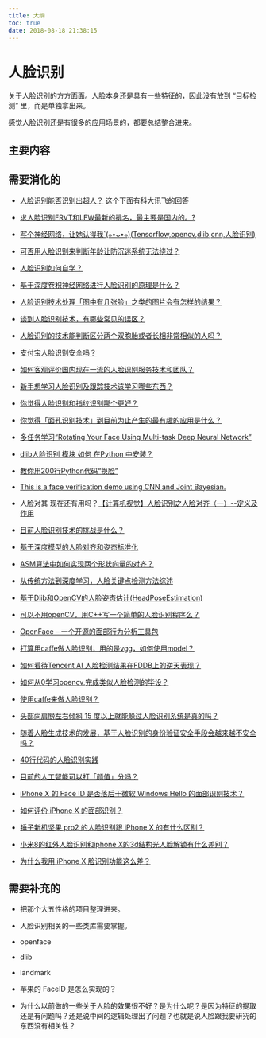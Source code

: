 ```yaml
---
title: 大纲
toc: true
date: 2018-08-18 21:38:15
---
```

# 人脸识别

关于人脸识别的方方面面。人脸本身还是具有一些特征的，因此没有放到 “目标检测” 里，而是单独拿出来。

感觉人脸识别还是有很多的应用场景的，都要总结整合进来。

## 主要内容







## 需要消化的

- [人脸识别能否识别出超人？](https://www.zhihu.com/question/67989055) 这个下面有科大讯飞的回答
- [求人脸识别FRVT和LFW最新的排名，最主要是国内的。?](https://www.zhihu.com/question/33570402)

- [写个神经网络，让她认得我`(๑•ᴗ•๑)(Tensorflow,opencv,dlib,cnn,人脸识别)](http://tumumu.cn/2017/05/02/deep-learning-face/)

- [可否用人脸识别来判断年龄让防沉迷系统无法绕过？](https://www.zhihu.com/question/62089834)

- [人脸识别如何自学？](https://www.zhihu.com/question/50275481)
- [基于深度卷积神经网络进行人脸识别的原理是什么？](https://www.zhihu.com/question/60759296)
- [人脸识别技术处理「图中有几张脸」之类的图片会有怎样的结果？](https://www.zhihu.com/question/23861060)
- [谈到人脸识别技术，有哪些常见的误区？](https://www.zhihu.com/question/57515604)
- [人脸识别的技术能判断区分两个双胞胎或者长相非常相似的人吗？](https://www.zhihu.com/question/20703563)
- [支付宝人脸识别安全吗？](https://www.zhihu.com/question/57158124)
- [如何客观评价国内现在一流的人脸识别服务技术和团队？](https://www.zhihu.com/question/20594937)
- [新手想学习人脸识别及跟踪技术该学习哪些东西？](https://www.zhihu.com/question/28071610)


- [你觉得人脸识别和指纹识别哪个更好？](https://www.zhihu.com/question/271880896)
- [你觉得「面孔识别技术」到目前为止产生的最有趣的应用是什么？](https://www.zhihu.com/question/49417994)


- [多任务学习“Rotating Your Face Using Multi-task Deep Neural Network”](https://blog.csdn.net/cv_family_z/article/details/78728710)

- [dlib人脸识别 模块 如何 在Python 中安装？](https://www.zhihu.com/question/34524316/answer/98908388)

- [教你用200行Python代码“换脸”](https://blog.csdn.net/baidu_35738377/article/details/53316591)

- [This is a face verification demo using CNN and Joint Bayesian.](https://github.com/lufo816/face_verification_demo)

- 人脸对其 现在还有用吗？[【计算机视觉】人脸识别之人脸对齐（一）--定义及作用](https://blog.csdn.net/LG1259156776/article/details/53099969)

- [目前人脸识别技术的挑战是什么？](https://www.zhihu.com/question/39032661)

- [基于深度模型的人脸对齐和姿态标准化](https://blog.csdn.net/gzq0723/article/details/79544719)

- [ASM算法中如何实现两个形状向量的对齐？](https://www.zhihu.com/question/61432978/answer/305741806)

- [从传统方法到深度学习，人脸关键点检测方法综述](https://www.jiqizhixin.com/articles/2017-12-17-7)

- [基于Dlib和OpenCV的人脸姿态估计(HeadPoseEstimation)](https://blog.csdn.net/u013512448/article/details/77804161)


- [可以不用openCV，用C++写一个简单的人脸识别程序么？](https://www.zhihu.com/question/33956530)

- [OpenFace – 一个开源的面部行为分析工具包](https://www.ctolib.com/OpenFacea.html)

- [打算用caffe做人脸识别，用的是vgg，如何使用model？](https://www.zhihu.com/question/39562384)
- [如何看待Tencent AI 人脸检测结果在FDDB上的逆天表现？](https://www.zhihu.com/question/55042389)
- [如何从0学习opencv,完成类似人脸检测的毕设？](https://www.zhihu.com/question/38536019)
- [使用caffe来做人脸识别？](https://www.zhihu.com/question/33505655)
- [头部向肩膀左右倾斜 15 度以上就能躲过人脸识别系统是真的吗？](https://www.zhihu.com/question/23830904)
- [随着人脸生成技术的发展，基于人脸识别的身份验证安全手段会越来越不安全吗？](https://www.zhihu.com/question/57675750)

- [40行代码的人脸识别实践](https://zhuanlan.zhihu.com/p/26086577)

- [目前的人工智能可以打「颜值」分吗？](https://www.zhihu.com/question/27713539)



- [iPhone X 的 Face ID 是否落后于微软 Windows Hello 的面部识别技术？](https://www.zhihu.com/question/65344071)
- [如何评价 iPhone X 的面部识别？](https://www.zhihu.com/question/65315961)
- [锤子新机坚果 pro2 的人脸识别跟 iPhone X 的有什么区别？](https://www.zhihu.com/question/67797605)
- [小米8的红外人脸识别和iphone X的3d结构光人脸解锁有什么差别？](https://www.zhihu.com/question/279340067)
- [为什么我用 iPhone X 脸识别功能这么差？](https://www.zhihu.com/question/67999456)

## 需要补充的

- 把那个大五性格的项目整理进来。
- 人脸识别相关的一些类库需要掌握。
- openface
- dlib
- landmark
- 苹果的 FaceID 是怎么实现的？

- 为什么以前做的一些关于人脸的效果很不好？是为什么呢？是因为特征的提取还是有问题吗？还是说中间的逻辑处理出了问题？也就是说人脸跟我要研究的东西没有相关性？
